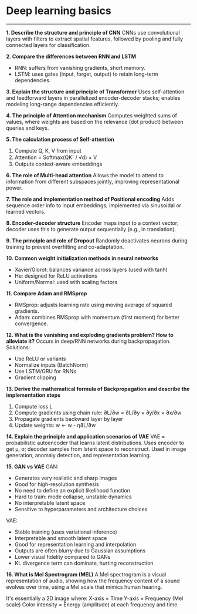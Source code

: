# Deep learning basics


---

**1. Describe the structure and principle of CNN**
CNNs use convolutional layers with filters to extract spatial features, followed by pooling and fully connected layers for classification.

**2. Compare the differences between RNN and LSTM**

* RNN: suffers from vanishing gradients, short memory.
* LSTM: uses gates (input, forget, output) to retain long-term dependencies.

**3. Explain the structure and principle of Transformer**
Uses self-attention and feedforward layers in parallelized encoder-decoder stacks; enables modeling long-range dependencies efficiently.

**4. The principle of Attention mechanism**
Computes weighted sums of values, where weights are based on the relevance (dot product) between queries and keys.

**5. The calculation process of Self-attention**

1. Compute Q, K, V from input
2. Attention = Softmax(QKᵀ / √d) × V
3. Outputs context-aware embeddings

**6. The role of Multi-head attention**
Allows the model to attend to information from different subspaces jointly, improving representational power.

**7. The role and implementation method of Positional encoding**
Adds sequence order info to input embeddings; implemented via sinusoidal or learned vectors.

**8. Encoder-decoder structure**
Encoder maps input to a context vector; decoder uses this to generate output sequentially (e.g., in translation).

**9. The principle and role of Dropout**
Randomly deactivates neurons during training to prevent overfitting and co-adaptation.

**10. Common weight initialization methods in neural networks**

* Xavier/Glorot: balances variance across layers (used with tanh)
* He: designed for ReLU activations
* Uniform/Normal: used with scaling factors

**11. Compare Adam and RMSprop**

* RMSprop: adjusts learning rate using moving average of squared gradients.
* Adam: combines RMSprop with momentum (first moment) for better convergence.

**12. What is the vanishing and exploding gradients problem? How to alleviate it?**
Occurs in deep/RNN networks during backpropagation. Solutions:

* Use ReLU or variants
* Normalize inputs (BatchNorm)
* Use LSTM/GRU for RNNs
* Gradient clipping

**13. Derive the mathematical formula of Backpropagation and describe the implementation steps**

1. Compute loss L
2. Compute gradients using chain rule: ∂L/∂w = ∂L/∂y × ∂y/∂x × ∂x/∂w
3. Propagate gradients backward layer by layer
4. Update weights: w ← w - η∂L/∂w

**14. Explain the principle and application scenarios of VAE**
VAE = probabilistic autoencoder that learns latent distributions.
Uses encoder to get μ, σ; decoder samples from latent space to reconstruct.
Used in image generation, anomaly detection, and representation learning.

**15. GAN vs VAE**
GAN:
- Generates very realistic and sharp images
- Good for high-resolution synthesis
- No need to define an explicit likelihood function
- Hard to train: mode collapse, unstable dynamics
- No interpretable latent space
- Sensitive to hyperparameters and architecture choices

VAE:
- Stable training (uses variational inference)
- Interpretable and smooth latent space
- Good for representation learning and interpolation
- Outputs are often blurry due to Gaussian assumptions
- Lower visual fidelity compared to GANs
- KL divergence term can dominate, hurting reconstruction

**16. What is Mel Spectrogram (MEL)**
A Mel spectrogram is a visual representation of audio, showing how the frequency content of a sound evolves over time, using a Mel scale that mimics human hearing.

It's essentially a 2D image where:
X-axis = Time
Y-axis = Frequency (Mel scale)
Color intensity = Energy (amplitude) at each frequency and time

